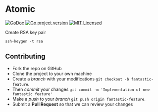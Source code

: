 # Atomic

[![GoDoc](https://godoc.org/github.com/crgimenes/atomic?status.png)](https://pkg.go.dev/github.com/crgimenes/atomic?tab=doc)
[![Go project version](https://badge.fury.io/go/github.com%2Fcrgimenes%2Fatomic.svg)](https://badge.fury.io/go/github.com%2Fcrgimenes%2Fatomic)
[![MIT Licensed](https://img.shields.io/badge/license-MIT-green.svg)](https://tldrlegal.com/license/mit-license)

Create RSA key pair

```console
ssh-keygen -t rsa
```

## Contributing

- Fork the repo on GitHub
- Clone the project to your own machine
- Create a *branch* with your modifications `git checkout -b fantastic-feature`.
- Then _commit_ your changes `git commit -m 'Implementation of new fantastic feature'`
- Make a _push_ to your _branch_ `git push origin fantastic-feature`.
- Submit a **Pull Request** so that we can review your changes

